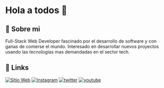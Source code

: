 # Hola a todos 🐛


## 🚀 Sobre mi
Full-Stack Web Developer fascinado por el desarrollo de software y con ganas de comerse el mundo. Interesado en desarrollar nuevos proyectos usando las tecnologías mas demandadas en el sector tech.



## 🔗 Links
[![Sitio Web](https://img.shields.io/badge/sitio_web-000?style=for-the-badge&logo=ko-fi&logoColor=white)](https://alefs.dev)
[![Instagram](https://img.shields.io/badge/instagram-0A66C2?style=for-the-badge&logo=instagram&logoColor=white)](https://www.instagram.com/alefsdev)
[![twitter](https://img.shields.io/badge/twitch-772CE8?style=for-the-badge&logo=twitch&logoColor=white)](https://twitch.tv/alefsdev)
[![youtube](https://img.shields.io/badge/youtube-FF0000?style=for-the-badge&logo=youtube&logoColor=white)](https://youtube.com/@alefsdev)
